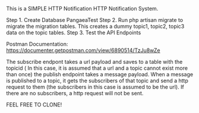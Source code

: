 This is a SIMPLE HTTP Notification HTTP Notification System.

Step 1. Create Database PangaeaTest Step 2. Run php artisan migrate to migrate the migration tables. This creates a dummy topic1, topic2, topic3 data on the topic tables. Step 3. Test the API Endpoints

Postman Documentation: https://documenter.getpostman.com/view/6890514/TzJu8wZe

The subscribe endpont takes a url payload and saves to a table with the topicid ( In this case, it is assumed that a url and a topic cannot exist more than once) the publish endpoint takes a message payload. When a message is published to a topic, it gets the subscribers of that topic and send a http request to them (the subscribers in this case is assumed to be the url). If there are no subscribers, a http request will not be sent.

FEEL FREE TO CLONE!
